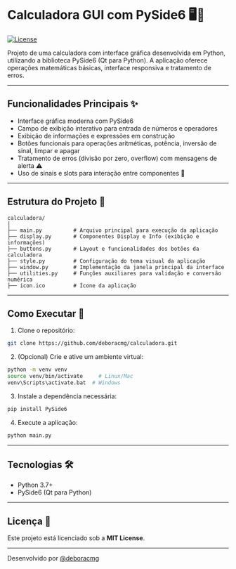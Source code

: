 
# Calculadora GUI com PySide6 🖥️🧮

[![License](https://img.shields.io/badge/license-MIT-blue.svg)](https://opensource.org/licenses/MIT)

Projeto de uma calculadora com interface gráfica desenvolvida em Python, utilizando a biblioteca PySide6 (Qt para Python). A aplicação oferece operações matemáticas básicas, interface responsiva e tratamento de erros.

---

## Funcionalidades Principais ✨

- Interface gráfica moderna com PySide6
- Campo de exibição interativo para entrada de números e operadores
- Exibição de informações e expressões em construção
- Botões funcionais para operações aritméticas, potência, inversão de sinal, limpar e apagar
- Tratamento de erros (divisão por zero, overflow) com mensagens de alerta ⚠️
- Uso de sinais e slots para interação entre componentes 🔄

---

## Estrutura do Projeto 📂

```
calculadora/
│
├── main.py          # Arquivo principal para execução da aplicação
├── display.py       # Componentes Display e Info (exibição e informações)
├── buttons.py       # Layout e funcionalidades dos botões da calculadora
├── style.py         # Configuração do tema visual da aplicação
├── window.py        # Implementação da janela principal da interface
├── utilities.py     # Funções auxiliares para validação e conversão numérica
├── icon.ico         # Ícone da aplicação
```

---

## Como Executar 🚀

1. Clone o repositório:

```bash
git clone https://github.com/deboracmg/calculadora.git
```

2. (Opcional) Crie e ative um ambiente virtual:

```bash
python -m venv venv
source venv/bin/activate     # Linux/Mac
venv\Scripts\activate.bat  # Windows
```

3. Instale a dependência necessária:

```bash
pip install PySide6
```

4. Execute a aplicação:

```bash
python main.py
```

---

## Tecnologias 🛠️

- Python 3.7+
- PySide6 (Qt para Python)

---

## Licença 📄

Este projeto está licenciado sob a **MIT License**.  

---



Desenvolvido por [@deboracmg](https://github.com/deboracmg)  
